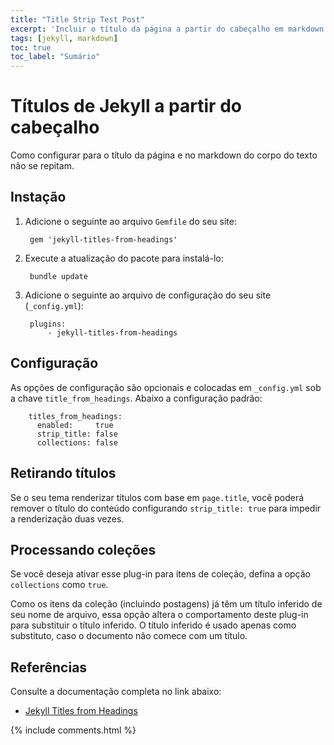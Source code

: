 ```yaml
---
title: "Title Strip Test Post"
excerpt: 'Incluir o título da página a partir do cabeçalho em markdown'
tags: [jekyll, markdown]
toc: true
toc_label: "Sumário"
---
```


# Títulos de Jekyll a partir do cabeçalho
Como configurar para o título da página e no markdown do corpo do texto não se repitam.

## Instação

1. Adicione o seguinte ao arquivo `Gemfile` do seu site:

        gem 'jekyll-titles-from-headings'

2. Execute a atualização do pacote para instalá-lo:

        bundle update

3. Adicione o seguinte ao arquivo de configuração do seu site (`_config.yml`):

        plugins:
            - jekyll-titles-from-headings

## Configuração
As opções de configuração são opcionais e colocadas em `_config.yml` sob a chave `title_from_headings`. Abaixo a configuração padrão:

        titles_from_headings:
          enabled:     true
          strip_title: false
          collections: false


## Retirando títulos
Se o seu tema renderizar títulos com base em `page.title`, você poderá remover o título do conteúdo configurando `strip_title: true` para impedir a renderização duas vezes.

## Processando coleções
Se você deseja ativar esse plug-in para itens de coleção, defina a opção `collections` como `true`.

Como os itens da coleção (incluindo postagens) já têm um título inferido de seu nome de arquivo, essa opção altera o comportamento deste plug-in para substituir o título inferido. O título inferido é usado apenas como substituto, caso o documento não comece com um título.

## Referências
Consulte a documentação completa no link abaixo:

* [Jekyll Titles from Headings](https://github.com/benbalter/jekyll-titles-from-headings)


{% include comments.html %}